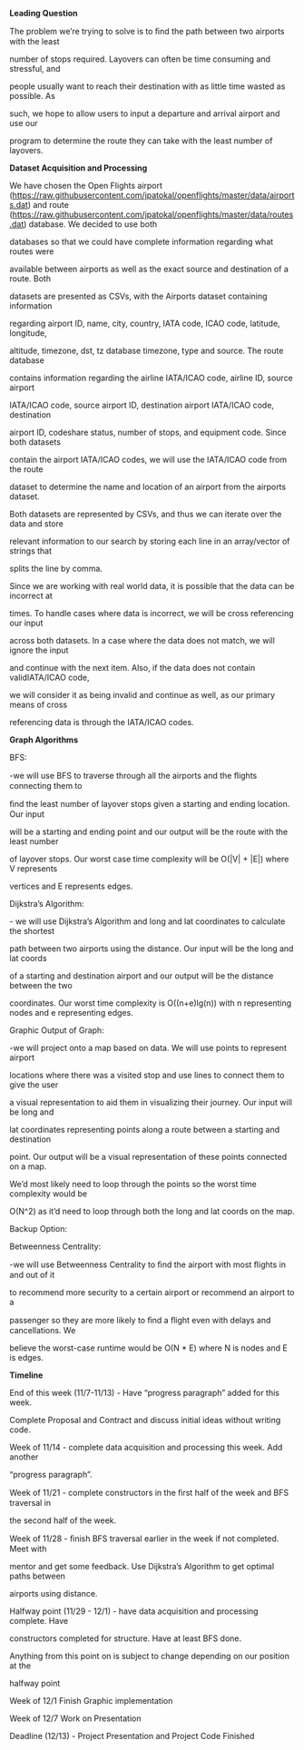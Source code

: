 ﻿

**Leading Question**

The problem we’re trying to solve is to ﬁnd the path between two airports with the least

number of stops required. Layovers can often be time consuming and stressful, and

people usually want to reach their destination with as little time wasted as possible. As

such, we hope to allow users to input a departure and arrival airport and use our

program to determine the route they can take with the least number of layovers.

**Dataset Acquisition and Processing**

We have chosen the Open Flights airport (https://raw.githubusercontent.com/jpatokal/openflights/master/data/airports.dat)  and route (https://raw.githubusercontent.com/jpatokal/openflights/master/data/routes.dat)
database. We decided to use both

databases so that we could have complete information regarding what routes were

available between airports as well as the exact source and destination of a route. Both

datasets are presented as CSVs, with the Airports dataset containing information

regarding airport ID, name, city, country, IATA code, ICAO code, latitude, longitude,

altitude, timezone, dst, tz database timezone, type and source. The route database

contains information regarding the airline IATA/ICAO code, airline ID, source airport

IATA/ICAO code, source airport ID, destination airport IATA/ICAO code, destination

airport ID, codeshare status, number of stops, and equipment code. Since both datasets

contain the airport IATA/ICAO codes, we will use the IATA/ICAO code from the route

dataset to determine the name and location of an airport from the airports dataset.

Both datasets are represented by CSVs, and thus we can iterate over the data and store

relevant information to our search by storing each line in an array/vector of strings that

splits the line by comma.

Since we are working with real world data, it is possible that the data can be incorrect at

times. To handle cases where data is incorrect, we will be cross referencing our input

across both datasets. In a case where the data does not match, we will ignore the input

and continue with the next item. Also, if the data does not contain validIATA/ICAO code,

we will consider it as being invalid and continue as well, as our primary means of cross

referencing data is through the IATA/ICAO codes.

**Graph Algorithms**

BFS:

-we will use BFS to traverse through all the airports and the ﬂights connecting them to

ﬁnd the least number of layover stops given a starting and ending location. Our input

will be a starting and ending point and our output will be the route with the least number

of layover stops. Our worst case time complexity will be O(|V| + |E|) where V represents

vertices and E represents edges.

Dijkstra’s Algorithm:





\- we will use Dijkstra’s Algorithm and long and lat coordinates to calculate the shortest

path between two airports using the distance. Our input will be the long and lat coords

of a starting and destination airport and our output will be the distance between the two

coordinates. Our worst time complexity is O((n+e)lg(n)) with n representing nodes and e representing edges.

Graphic Output of Graph:

-we will project onto a map based on data. We will use points to represent airport

locations where there was a visited stop and use lines to connect them to give the user

a visual representation to aid them in visualizing their journey. Our input will be long and

lat coordinates representing points along a route between a starting and destination

point. Our output will be a visual representation of these points connected on a map.

We’d most likely need to loop through the points so the worst time complexity would be

O(N^2) as it’d need to loop through both the long and lat coords on the map.

Backup Option:

Betweenness Centrality:

-we will use Betweenness Centrality to ﬁnd the airport with most ﬂights in and out of it

to recommend more security to a certain airport or recommend an airport to a

passenger so they are more likely to ﬁnd a ﬂight even with delays and cancellations. We

believe the worst-case runtime would be O(N \* E) where N is nodes and E is edges.

**Timeline**

End of this week (11/7-11/13) - Have “progress paragraph” added for this week.

Complete Proposal and Contract and discuss initial ideas without writing code.

Week of 11/14 - complete data acquisition and processing this week. Add another

“progress paragraph”.

Week of 11/21 - complete constructors in the ﬁrst half of the week and BFS traversal in

the second half of the week.

Week of 11/28 - ﬁnish BFS traversal earlier in the week if not completed. Meet with

mentor and get some feedback. Use Dijkstra’s Algorithm to get optimal paths between

airports using distance.

Halfway point (11/29 - 12/1) - have data acquisition and processing complete. Have

constructors completed for structure. Have at least BFS done.

Anything from this point on is subject to change depending on our position at the

halfway point

Week of 12/1 Finish Graphic implementation

Week of 12/7 Work on Presentation

Deadline (12/13) - Project Presentation and Project Code Finished

